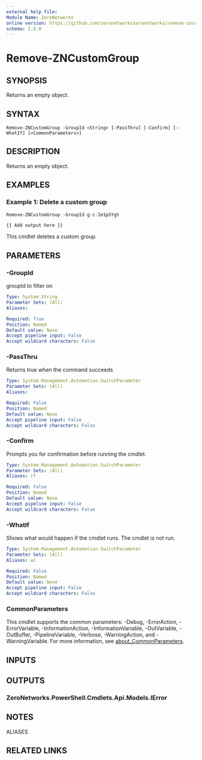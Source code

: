 ```yaml
---
external help file:
Module Name: ZeroNetworks
online version: https://github.com/zeronetworkszeronetworks/remove-zncustomgroup
schema: 2.0.0
---
```


# Remove-ZNCustomGroup

## SYNOPSIS
Returns an empty object.

## SYNTAX

```
Remove-ZNCustomGroup -GroupId <String> [-PassThru] [-Confirm] [-WhatIf] [<CommonParameters>]
```

## DESCRIPTION
Returns an empty object.

## EXAMPLES

### Example 1: Delete a custom group
```powershell
Remove-ZNCustomGroup -GroupId g:c:Ie1pSYgt
```

```output
{{ Add output here }}
```

This cmdlet deletes a custom group.

## PARAMETERS

### -GroupId
groupId to filter on

```yaml
Type: System.String
Parameter Sets: (All)
Aliases:

Required: True
Position: Named
Default value: None
Accept pipeline input: False
Accept wildcard characters: False
```

### -PassThru
Returns true when the command succeeds

```yaml
Type: System.Management.Automation.SwitchParameter
Parameter Sets: (All)
Aliases:

Required: False
Position: Named
Default value: None
Accept pipeline input: False
Accept wildcard characters: False
```

### -Confirm
Prompts you for confirmation before running the cmdlet.

```yaml
Type: System.Management.Automation.SwitchParameter
Parameter Sets: (All)
Aliases: cf

Required: False
Position: Named
Default value: None
Accept pipeline input: False
Accept wildcard characters: False
```

### -WhatIf
Shows what would happen if the cmdlet runs.
The cmdlet is not run.

```yaml
Type: System.Management.Automation.SwitchParameter
Parameter Sets: (All)
Aliases: wi

Required: False
Position: Named
Default value: None
Accept pipeline input: False
Accept wildcard characters: False
```

### CommonParameters
This cmdlet supports the common parameters: -Debug, -ErrorAction, -ErrorVariable, -InformationAction, -InformationVariable, -OutVariable, -OutBuffer, -PipelineVariable, -Verbose, -WarningAction, and -WarningVariable. For more information, see [about_CommonParameters](http://go.microsoft.com/fwlink/?LinkID=113216).

## INPUTS

## OUTPUTS

### ZeroNetworks.PowerShell.Cmdlets.Api.Models.IError

## NOTES

ALIASES

## RELATED LINKS

